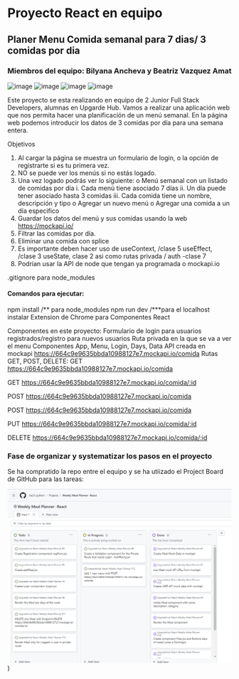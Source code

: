 # Proyecto React en equipo
## Planer Menu Comida semanal para 7 dias/ 3 comidas por dia
### Miembros del equipo: Bilyana Ancheva y Beatriz Vazquez Amat

![image]()
![image]()
![image]()
![image]()


Este proyecto se esta realizando en equipo de 2 Junior Full Stack Developers, alumnas en Upgarde Hub.
Vamos a realizar una aplicación web que nos permita hacer una planificación de un menú semanal. 
En la página web podemos introducir los datos de 3 comidas por día para una semana entera.

Objetivos

1. Al cargar la página se muestra un formulario de login, o la opción de registrarte si es tu primera vez.
2. NO se puede ver los menús si no estás logado.
3. Una vez logado podrás ver lo siguiente:
   o Menú semanal con un listado de comidas por día
   i. Cada menú tiene asociado 7 días
   ii. Un día puede tener asociado hasta 3 comidas
   iii. Cada comida tiene un nombre, descripción y tipo
   o Agregar un nuevo menú
   o Agregar una comida a un día especifico
4. Guardar los datos del menú y sus comidas usando la web https://mockapi.io/
5. Filtrar las comidas por día.
6. Eliminar una comida con splice
7. Es importante deben hacer uso de
   useContext, /clase 5
   useEffect, /clase 3
   useState, clase 2
   asi como rutas privada / auth -clase 7
8. Podrian usar la API de node que tengan ya programada o mockapi.io

.gitignore para node_modules

#### Comandos para ejecutar:
npm install /** para node_modules
npm run dev /\***para el localhost
instalar Extension de Chrome para Componentes React

Componentes en este proyecto:
Formulario de login para usuarios registrados/registro para nuevos usuarios
Ruta privada en la que se va a ver el menu
Componentes App, Menu, Login, Days, Data
API creada en mockapi https://664c9e9635bbda10988127e7.mockapi.io/comida
Rutas GET, POST, DELETE: GET https://664c9e9635bbda10988127e7.mockapi.io/comida

GET https://664c9e9635bbda10988127e7.mockapi.io/comida/:id

POST https://664c9e9635bbda10988127e7.mockapi.io/comida

POST https://664c9e9635bbda10988127e7.mockapi.io/comida

PUT https://664c9e9635bbda10988127e7.mockapi.io/comida/:id

DELETE https://664c9e9635bbda10988127e7.mockapi.io/comida/:id

### Fase de organizar y systematizar los pasos en el proyecto

Se ha compratido la repo entre el equipo y se ha utiizado el Project Board de GitHub para las tareas:

![image](https://github.com/ba23-python/UpgradeHub-React-Weekly-Meal-Planner/blob/main/src/assets/Project%20Kanban%20Board.PNG))
